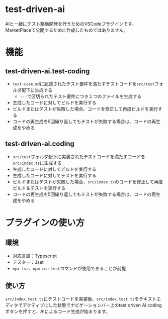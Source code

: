 # test-driven-ai 

AIと一緒にテスト駆動開発を行うためのVSCodeプラグインです。  
MarketPlaceで公開するために作成したものではありません。

# 機能

## test-driven-ai.test-coding

* `test-case.md`に記述されたテスト要件を満たすテストコードを`src/test`フォルダ配下に生成する
   * `---`で区切られたテスト要件につき１つのファイルを生成する
* 生成したコードに対してビルドを実行する
* ビルドまたはテストが失敗した場合、コードを修正して再度ビルドを実行する
* コードの再生成を5回繰り返してもテストが失敗する場合は、コードの再生成をやめる

## test-driven-ai.coding

* `src/test`フォルダ配下に実装されたテストコードを満たすコードを`src/index.ts`に生成する
* 生成したコードに対してビルドを実行する
* 生成したコードに対してテストを実行する
* ビルドまたはテストが失敗した場合、`src/index.ts`のコードを修正して再度ビルド＆テストを実行する
* コードの再生成を5回繰り返してもテストが失敗する場合は、コードの再生成をやめる

# プラグインの使い方

## 環境

* 対応言語：Typescript
* テスター：Jset
* `npx tsc`、`npm run test`コマンドが使用できることが前提

## 使い方

`src/index.test.ts`にテストコードを実装後、`src/index.test.ts`をテキストエディタでアクティブにした状態でナビゲーションバー上のtest driven AI codingボタンを押すと、AIによるコード生成が始まります。
